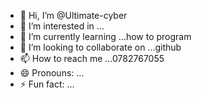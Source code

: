 - 👋 Hi, I’m @Ultimate-cyber
- 👀 I’m interested in ...
- 🌱 I’m currently learning ...how to program 
- 💞️ I’m looking to collaborate on ...github 
- 📫 How to reach me ...0782767055
- 😄 Pronouns: ...
- ⚡ Fun fact: ...

<!---
Ultimate-cyber/Ultimate-cyber is a ✨ special ✨ repository because its `README.md` (this file) appears on your GitHub profile.
You can click the Preview link to take a look at your changes.
--->
